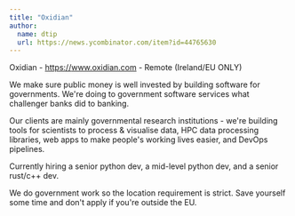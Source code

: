 ```yaml
---
title: "Oxidian"
author:
  name: dtip
  url: https://news.ycombinator.com/item?id=44765630
---
```

Oxidian - <a href="https:&#x2F;&#x2F;www.oxidian.com" rel="nofollow">https:&#x2F;&#x2F;www.oxidian.com</a> - Remote (Ireland&#x2F;EU ONLY)

We make sure public money is well invested by building software for governments. We&#x27;re doing to government software services what challenger banks did to banking.

Our clients are mainly governmental research institutions - we&#x27;re building tools for scientists to process &amp; visualise data, HPC data processing libraries, web apps to make people&#x27;s working lives easier, and DevOps pipelines.

Currently hiring a senior python dev, a mid-level python dev, and a senior rust&#x2F;c++ dev.

We do government work so the location requirement is strict. Save yourself some time and don&#x27;t apply if you&#x27;re outside the EU.
<JobApplication />
